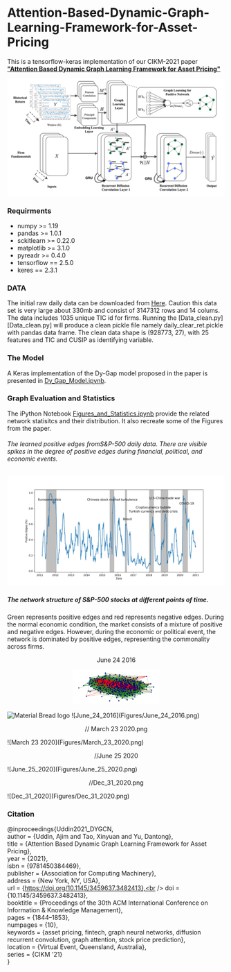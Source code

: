 # Attention-Based-Dynamic-Graph-Learning-Framework-for-Asset-Pricing
This is a tensorflow-keras implementation of our CIKM-2021 paper [**"Attention Based Dynamic Graph Learning Framework for Asset Pricing"**](https://dl.acm.org/doi/abs/10.1145/3459637.3482413)

 ![GitHub Dark](Figures/Attention_diffusion.png)


### **Requirments** 
- numpy >= 1.19
- pandas >= 1.0.1
- sckitlearn >= 0.22.0
- matplotlib >= 3.1.0
- pyreadr >= 0.4.0
- tensorflow == 2.5.0
- keres == 2.3.1




### **DATA** 

The initial raw daily data can be downloaded from [Here](https://drive.google.com/file/d/15HG7-P5hUU8TtRmMDzY3_j_k-h_jyGwJ/view?usp=sharing). Caution this data set is very large about 330mb and consist of 3147312 rows and 14 colums. The data includes 1035 unique TIC id for firms.
Running the [Data_clean.py][Data_clean.py] will produce a clean pickle file namely daily_clear_ret.pickle with pandas data frame. 
The clean data shape is (928773, 27), with 25 features and TIC and CUSIP as identifying variable. 


### The Model
A Keras implementation of the Dy-Gap model proposed in the paper is presented in [Dy_Gap_Model.ipynb](Dy_Gap_Model.ipynb). 



###  Graph Evaluation and Statistics
The iPython Notebook [Figures_and_Statistics.ipynb](Figures_and_Statistics.ipynb) provide the related network statisitcs and their distribution. It also recreate some of the Figures from the paper.


###### The learned positive edges fromS&P-500 daily data. There are visible spikes in the degree of positive edges during financial, political, and economic events.
 ![Positive Edges](Figures/positve_Edges.png)
 
 
 
##### The network structure of S&P-500 stocks at different points of time. 
Green represents positive edges and red represents negative edges. During the normal economic condition, the market consists of a mixture of positive and negative edges. However, during the economic or political event, the network is dominated by positive edges, representing the commonality across firms.

 <p align="center">
 June 24 2016
 </p>
 <p align="center">

  <img width="200" src="Figures/June_24_2016.png" alt="June_24_2016">

</p>
 
 <img width="200" src="http://material-bread.org/logo-shadow.svg" alt="Material Bread logo">
   ![June_24_2016](Figures/June_24_2016.png) 
 
  
 <p align="center">
  // March 23 2020.png
</p>
![March 23 2020](Figures/March_23_2020.png)

<p align="center">
//June 25 2020
 </p>
![June_25_2020](Figures/June_25_2020.png)



<p align="center">
 //Dec_31_2020.png
  </p>
 ![Dec_31_2020](Figures/Dec_31_2020.png)


### Citation
@inproceedings{Uddin2021_DYGCN,<br />
author = {Uddin, Ajim and Tao, Xinyuan and Yu, Dantong},<br />
title = {Attention Based Dynamic Graph Learning Framework for Asset Pricing},<br />
year = {2021},<br />
isbn = {9781450384469},<br />
publisher = {Association for Computing Machinery},<br />
address = {New York, NY, USA},<br />
url = {https://doi.org/10.1145/3459637.3482413},<br />
doi = {10.1145/3459637.3482413},<br />
booktitle = {Proceedings of the 30th ACM International Conference on Information & Knowledge Management},<br />
pages = {1844–1853},<br />
numpages = {10},<br />
keywords = {asset pricing, fintech, graph neural networks, diffusion recurrent convolution, graph attention, stock price prediction},<br />
location = {Virtual Event, Queensland, Australia},<br />
series = {CIKM '21}<br />
}

  

